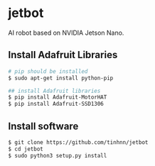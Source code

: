 # jetbot
AI robot based on NVIDIA Jetson Nano.

## Install Adafruit Libraries
```bash
# pip should be installed
$ sudo apt-get install python-pip

## install Adafruit libraries
$ pip install Adafruit-MotorHAT
$ pip install Adafruit-SSD1306
```

## Install software
```bash
$ git clone https://github.com/tinhnn/jetbot
$ cd jetbot
$ sudo python3 setup.py install
```

